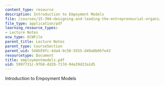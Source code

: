 ```yaml
---
content_type: resource
description: Introduction to Empoyment Models
file: /courses/15-394-designing-and-leading-the-entrepreneurial-organization-spring-2003/5997731c97b8dd28717d94a39d23a1d5_employmentmodels.pdf
file_type: application/pdf
learning_resource_types:
- Lecture Notes
ocw_type: OCWFile
parent_title: Lecture Notes
parent_type: CourseSection
parent_uid: 548b59fc-4da4-9c58-5555-d49a0b05fe43
resourcetype: Document
title: employmentmodels.pdf
uid: 5997731c-97b8-dd28-717d-94a39d23a1d5
---
```

Introduction to Empoyment Models


